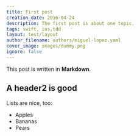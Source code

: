 ```yaml
---
title: First post
creation_date: 2016-04-24
description: The first post is about one topic.
tags: swift, ios,tdd
layout: test/layout
author_filename: authors/miguel-lopez.yaml
cover_image: images/dummy.png
ignore: false
---
```


This post is written in **Markdown**.

## A header2 is good

Lists are nice, too:

- Apples
- Bananas
- Pears
